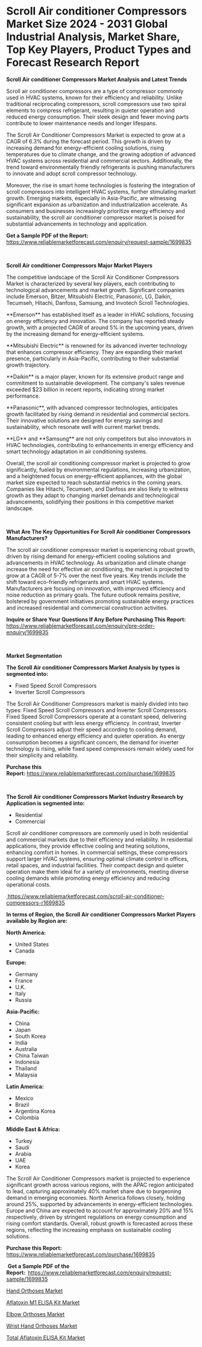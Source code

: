 <p><h1>Scroll Air conditioner Compressors Market Size 2024 - 2031 Global Industrial Analysis, Market Share, Top Key Players, Product Types and Forecast Research Report</h1></p><p><strong>Scroll Air conditioner Compressors Market Analysis and Latest Trends</strong></p>
<p><p>Scroll air conditioner compressors are a type of compressor commonly used in HVAC systems, known for their efficiency and reliability. Unlike traditional reciprocating compressors, scroll compressors use two spiral elements to compress refrigerant, resulting in quieter operation and reduced energy consumption. Their sleek design and fewer moving parts contribute to lower maintenance needs and longer lifespans.</p><p>The Scroll Air Conditioner Compressors Market is expected to grow at a CAGR of 6.3% during the forecast period. This growth is driven by increasing demand for energy-efficient cooling solutions, rising temperatures due to climate change, and the growing adoption of advanced HVAC systems across residential and commercial sectors. Additionally, the trend toward environmentally friendly refrigerants is pushing manufacturers to innovate and adopt scroll compressor technology.</p><p>Moreover, the rise in smart home technologies is fostering the integration of scroll compressors into intelligent HVAC systems, further stimulating market growth. Emerging markets, especially in Asia-Pacific, are witnessing significant expansion as urbanization and industrialization accelerate. As consumers and businesses increasingly prioritize energy efficiency and sustainability, the scroll air conditioner compressor market is poised for substantial advancements in technology and application.</p></p>
<p><strong>Get a Sample PDF of the Report:&nbsp;</strong> <a href="https://www.reliablemarketforecast.com/enquiry/request-sample/1699835?utm_campaign=1725&utm_medium=2&utm_source=Github&utm_content=ia&utm_term=21102024&utm_id=scroll-air-conditioner-compressors">https://www.reliablemarketforecast.com/enquiry/request-sample/1699835</a></p>
<p>&nbsp;</p>
<p><strong>Scroll Air conditioner Compressors Major Market Players</strong></p>
<p><p>The competitive landscape of the Scroll Air Conditioner Compressors Market is characterized by several key players, each contributing to technological advancements and market growth. Significant companies include Emerson, Bitzer, Mitsubishi Electric, Panasonic, LG, Daikin, Tecumseh, Hitachi, Danfoss, Samsung, and Invotech Scroll Technologies.</p><p>**Emerson** has established itself as a leader in HVAC solutions, focusing on energy efficiency and innovation. The company has reported steady growth, with a projected CAGR of around 5% in the upcoming years, driven by the increasing demand for energy-efficient systems. </p><p>**Mitsubishi Electric** is renowned for its advanced inverter technology that enhances compressor efficiency. They are expanding their market presence, particularly in Asia-Pacific, contributing to their substantial growth trajectory.</p><p>**Daikin** is a major player, known for its extensive product range and commitment to sustainable development. The company's sales revenue exceeded $23 billion in recent reports, indicating strong market performance.</p><p>**Panasonic**, with advanced compressor technologies, anticipates growth facilitated by rising demand in residential and commercial sectors. Their innovative solutions are designed for energy savings and sustainability, which resonate well with current market trends.</p><p>**LG** and **Samsung** are not only competitors but also innovators in HVAC technologies, contributing to enhancements in energy efficiency and smart technology adaptation in air conditioning systems.</p><p>Overall, the scroll air conditioning compressor market is projected to grow significantly, fueled by environmental regulations, increasing urbanization, and a heightened focus on energy-efficient appliances, with the global market size expected to reach substantial metrics in the coming years. Companies like Hitachi, Tecumseh, and Danfoss are also likely to witness growth as they adapt to changing market demands and technological advancements, solidifying their positions in this competitive market landscape.</p></p>
<p>&nbsp;</p>
<p><strong>What Are The Key Opportunities For Scroll Air conditioner Compressors Manufacturers?</strong></p>
<p><p>The scroll air conditioner compressor market is experiencing robust growth, driven by rising demand for energy-efficient cooling solutions and advancements in HVAC technology. As urbanization and climate change increase the need for effective air conditioning, the market is projected to grow at a CAGR of 5-7% over the next five years. Key trends include the shift toward eco-friendly refrigerants and smart HVAC systems. Manufacturers are focusing on innovation, with improved efficiency and noise reduction as primary goals. The future outlook remains positive, bolstered by government initiatives promoting sustainable energy practices and increased residential and commercial construction activities.</p></p>
<p><strong>Inquire or Share Your Questions If Any Before Purchasing This Report:</strong> <a href="https://www.reliablemarketforecast.com/enquiry/pre-order-enquiry/1699835?utm_campaign=1725&utm_medium=2&utm_source=Github&utm_content=ia&utm_term=21102024&utm_id=scroll-air-conditioner-compressors">https://www.reliablemarketforecast.com/enquiry/pre-order-enquiry/1699835</a></p>
<p>&nbsp;</p>
<p><strong>Market Segmentation</strong></p>
<p><strong>The Scroll Air conditioner Compressors Market Analysis by types is segmented into:</strong></p>
<p><ul><li>Fixed Speed Scroll Compressors</li><li>Inverter Scroll Compressors</li></ul></p>
<p><p>The Scroll Air Conditioner Compressors market is mainly divided into two types: Fixed Speed Scroll Compressors and Inverter Scroll Compressors. Fixed Speed Scroll Compressors operate at a constant speed, delivering consistent cooling but with less energy efficiency. In contrast, Inverter Scroll Compressors adjust their speed according to cooling demand, leading to enhanced energy efficiency and quieter operation. As energy consumption becomes a significant concern, the demand for inverter technology is rising, while fixed speed compressors remain widely used for their simplicity and reliability.</p></p>
<p><strong>Purchase this Report:&nbsp;</strong><a href="https://www.reliablemarketforecast.com/purchase/1699835?utm_campaign=1725&utm_medium=2&utm_source=Github&utm_content=ia&utm_term=21102024&utm_id=scroll-air-conditioner-compressors">https://www.reliablemarketforecast.com/purchase/1699835</a></p>
<p>&nbsp;</p>
<p><strong>The Scroll Air conditioner Compressors Market Industry Research by Application is segmented into:</strong></p>
<p><ul><li>Residential</li><li>Commercial</li></ul></p>
<p><p>Scroll air conditioner compressors are commonly used in both residential and commercial markets due to their efficiency and reliability. In residential applications, they provide effective cooling and heating solutions, enhancing comfort in homes. In commercial settings, these compressors support larger HVAC systems, ensuring optimal climate control in offices, retail spaces, and industrial facilities. Their compact design and quieter operation make them ideal for a variety of environments, meeting diverse cooling demands while promoting energy efficiency and reducing operational costs.</p></p>
<p><a href="https://www.reliablemarketforecast.com/scroll-air-conditioner-compressors-r1699835?utm_campaign=1725&utm_medium=2&utm_source=Github&utm_content=ia&utm_term=21102024&utm_id=scroll-air-conditioner-compressors">&nbsp;https://www.reliablemarketforecast.com/scroll-air-conditioner-compressors-r1699835</a></p>
<p><strong>In terms of Region, the Scroll Air conditioner Compressors Market Players available by Region are:</strong></p>
<p>
    <p> <strong> North America: </strong>
        <ul>
            <li>United States</li>
            <li>Canada</li>
        </ul>
        </p> 
    <p> <strong> Europe: </strong>
        <ul>
            <li>Germany</li>
            <li>France</li>
            <li>U.K.</li>
            <li>Italy</li>
            <li>Russia</li>
        </ul>
        </p> 
    <p> <strong> Asia-Pacific: </strong>
        <ul>
            <li>China</li>
            <li>Japan</li>
            <li>South Korea</li>
            <li>India</li>
            <li>Australia</li>
            <li>China Taiwan</li>
            <li>Indonesia</li>
            <li>Thailand</li>
            <li>Malaysia</li>
        </ul>
        </p> 
    <p> <strong> Latin America: </strong>
        <ul>
            <li>Mexico</li>
            <li>Brazil</li>
            <li>Argentina Korea</li>
            <li>Colombia</li>
        </ul>
        </p> 
    <p> <strong> Middle East & Africa: </strong>
        <ul>
            <li>Turkey</li>
            <li>Saudi</li>
            <li>Arabia</li>
            <li>UAE</li>
            <li>Korea</li>
        </ul>
    </p>
    </p>
<p><p>The Scroll Air Conditioner Compressors market is projected to experience significant growth across various regions, with the APAC region anticipated to lead, capturing approximately 40% market share due to burgeoning demand in emerging economies. North America follows closely, holding around 25%, supported by advancements in energy-efficient technologies. Europe and China are expected to account for approximately 20% and 15% respectively, driven by stringent regulations on energy consumption and rising comfort standards. Overall, robust growth is forecasted across these regions, reflecting the increasing emphasis on sustainable cooling solutions.</p></p>
<p><strong>Purchase this Report: </strong><a href="https://www.reliablemarketforecast.com/purchase/1699835?utm_campaign=1725&utm_medium=2&utm_source=Github&utm_content=ia&utm_term=21102024&utm_id=scroll-air-conditioner-compressors">https://www.reliablemarketforecast.com/purchase/1699835</a></p>
<p>&nbsp;<strong>Get a Sample PDF of the Report:&nbsp;&nbsp;</strong><a href="https://www.reliablemarketforecast.com/enquiry/request-sample/1699835?utm_campaign=1725&utm_medium=2&utm_source=Github&utm_content=ia&utm_term=21102024&utm_id=scroll-air-conditioner-compressors">https://www.reliablemarketforecast.com/enquiry/request-sample/1699835</a></p>
<p><strong></strong></p>
<p><p><a href="https://www.linkedin.com/pulse/hand-orthoses-value-chain-analysis-from-raw-materials-end-user-tnlfe?utm_campaign=1725&utm_medium=2&utm_source=Github&utm_content=ia&utm_term=21102024&utm_id=scroll-air-conditioner-compressors">Hand Orthoses Market</a></p><p><a href="https://www.linkedin.com/pulse/decoding-aflatoxin-m1-elisa-kit-market-signals-growth-usele?utm_campaign=1725&utm_medium=2&utm_source=Github&utm_content=ia&utm_term=21102024&utm_id=scroll-air-conditioner-compressors">Aflatoxin M1 ELISA Kit Market</a></p><p><a href="https://www.linkedin.com/pulse/elbow-orthoses-market-size-share-analysis-growth-trends-forecasts-nmqde?utm_campaign=1725&utm_medium=2&utm_source=Github&utm_content=ia&utm_term=21102024&utm_id=scroll-air-conditioner-compressors">Elbow Orthoses Market</a></p><p><a href="https://www.linkedin.com/pulse/regional-adaptations-global-wrist-hand-orthoses-market-5ruge?utm_campaign=1725&utm_medium=2&utm_source=Github&utm_content=ia&utm_term=21102024&utm_id=scroll-air-conditioner-compressors">Wrist Hand Orthoses Market</a></p><p><a href="https://www.linkedin.com/pulse/total-aflatoxin-elisa-kit-market-size-growth-trends-statistics-c8vbe?utm_campaign=1725&utm_medium=2&utm_source=Github&utm_content=ia&utm_term=21102024&utm_id=scroll-air-conditioner-compressors">Total Aflatoxin ELISA Kit Market</a></p></p>